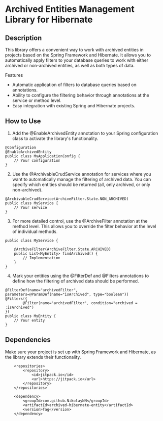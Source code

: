 # Archived Entities Management Library for Hibernate

## Description
This library offers a convenient way to work with archived entities in projects based on the Spring Framework and Hibernate. It allows you to automatically apply filters to your database queries to work with either archived or non-archived entities, as well as both types of data.

Features
* Automatic application of filters to database queries based on annotations.
* Ability to configure the filtering behavior through annotations at the service or method level.
* Easy integration with existing Spring and Hibernate projects.

## How to Use
1. Add the @EnableArchivedEntity annotation to your Spring configuration class to activate the library's functionality.

```
@Configuration
@EnableArchivedEntity
public class MyApplicationConfig {
    // Your configuration
}
```

2. Use the @ArchivableCrudService annotation for services where you want to automatically manage the filtering of archived data. You can specify which entities should be returned (all, only archived, or only non-archived).

```
@ArchivableCrudService(ArchiveFilter.State.NON_ARCHIVED)
public class MyService {
    // Your service
}
```

3. For more detailed control, use the @ArchiveFilter annotation at the method level. This allows you to override the filter behavior at the level of individual methods.

```
public class MyService {

    @ArchiveFilter(ArchiveFilter.State.ARCHIVED)
    public List<MyEntity> findArchived() {
        // Implementation
    }
}
```

4. Mark your entities using the @FilterDef and @Filters annotations to define how the filtering of archived data should be performed.

```
@FilterDef(name="archivedFilter", parameters=@ParamDef(name="isArchived", type="boolean"))
@Filters({
        @Filter(name="archivedFilter", condition="archived = :isArchived")
})
public class MyEntity {
    // Your entity
}
```

## Dependencies
Make sure your project is set up with Spring Framework and Hibernate, as the library extends their functionality.
```
	<repositories>
		<repository>
		    <id>jitpack.io</id>
		    <url>https://jitpack.io</url>
		</repository>
	</repositories>

	<dependency>
	    <groupId>com.github.NikolayNN</groupId>
	    <artifactId>archived-hibernate-entity</artifactId>
	    <version>Tag</version>
	</dependency>
```
